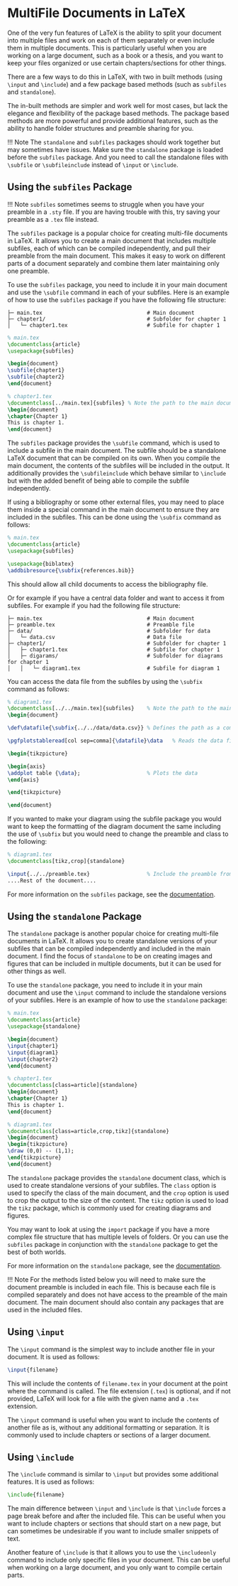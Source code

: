 # MultiFile Documents in LaTeX

One of the very fun features of LaTeX is the ability to split your document into multiple files and work on each of
them separately or even include them in multiple documents. This is particularly useful when you are working on a large
document, such as a book or a thesis, and you want to keep your files organized or use certain chapters/sections for 
other things.

There are a few ways to do this in LaTeX, with two in built methods (using `\input` and `\include`) and a few package
based methods (such as `subfiles` and `standalone`).

The in-built methods are simpler and work well for most cases, but lack the elegance and flexibility of the package
based methods. The package based methods are more powerful and provide additional features, such as the ability to
handle folder structures and preamble sharing for you.

!!! Note
    The `standalone` and `subfiles` packages should work together but may sometimes have issues. Make sure the
    `standalone` package is loaded before the `subfiles` package. And you need to call the standalone files with
    `\subfile` or `\subfileinclude` instead of `\input` or `\include`.

## Using the `subfiles` Package

!!! Note
    `subfiles` sometimes seems to struggle when you have your preamble in a `.sty` file. If you are having trouble
    with this, try saving your preamble as a `.tex` file instead.

The `subfiles` package is a popular choice for creating multi-file documents in LaTeX. It allows you to create a main
document that includes multiple subfiles, each of which can be compiled independently, and pull their preamble from the
main document. This makes it easy to work on different parts of a document separately and combine them later maintaining
only one preamble.

To use the `subfiles` package, you need to include it in your main document and use the `\subfile` command in each of
your subfiles. Here is an example of how to use the `subfiles` package if you have the following file structure:

```tree
├─ main.tex                                 # Main document
├─ chapter1/                                # Subfolder for chapter 1
│   └─ chapter1.tex                         # Subfile for chapter 1
```

```latex
% main.tex
\documentclass{article}
\usepackage{subfiles}

\begin{document}
\subfile{chapter1}
\subfile{chapter2}
\end{document}
```

```latex
% chapter1.tex
\documentclass[../main.tex]{subfiles} % Note the path to the main document ../ takes you up one level
\begin{document}
\chapter{Chapter 1}
This is chapter 1.
\end{document}
```

The `subfiles` package provides the `\subfile` command, which is used to include a subfile in the main document. The
subfile should be a standalone LaTeX document that can be compiled on its own. When you compile the main document, the
contents of the subfiles will be included in the output. It additionally provides the `\subfileinclude` which behave
similar to `\include` but with the added benefit of being able to compile the subfile independently.

If using a bibliography or some other external files, you may need to place them inside a special command in the main
document to ensure they are included in the subfiles. This can be done using the `\subfix` command as follows:

```latex
% main.tex
\documentclass{article}
\usepackage{subfiles}

\usepackage{biblatex}
\addbibresource{\subfix{references.bib}}
```

This should allow all child documents to access the bibliography file.

Or for example if you have a central data folder and want to access it from subfiles. For example if you had the
following file structure:

```tree
├─ main.tex                                 # Main document
├─ preamble.tex                             # Preamble file
├─ data/                                    # Subfolder for data
│   └─ data.csv                             # Data file
├─ chapter1/                                # Subfolder for chapter 1
│   ├─ chapter1.tex                         # Subfile for chapter 1
│   ├─ digarams/                            # Subfolder for diagrams for chapter 1
│   │   └─ diagram1.tex                     # Subfile for diagram 1
```

You can access the data file from the subfiles by using the `\subfix` command as follows:

```latex
% diagram1.tex
\documentclass[../../main.tex]{subfiles}    % Note the path to the main document ../../ takes you up two levels
\begin{document}

\def\datafile{\subfix{../../data/data.csv}} % Defines the path as a command so we only need to subfix once

\pgfplotstableread[col sep=comma]{\datafile}\data   % Reads the data file into a table

\begin{tikzpicture}

\begin{axis}
\addplot table {\data};                     % Plots the data
\end{axis}

\end{tikzpicture}

\end{document}
```

If you wanted to make your diagram using the subfile package you would want to keep the formatting of the diagram
document the same including the use of `\subfix` but you would need to change the preamble and class to the following:

```latex
% diagram1.tex
\documentclass[tikz,crop]{standalone}

\input{../../preamble.tex}                  % Include the preamble from the main document
....Rest of the document....
```

For more information on the `subfiles` package, see the [documentation](https://ctan.org/pkg/subfiles).

## Using the `standalone` Package

The `standalone` package is another popular choice for creating multi-file documents in LaTeX. It allows you to create
standalone versions of your subfiles that can be compiled independently and included in the main document. I find the
focus of `standalone` to be on creating images and figures that can be included in multiple documents, but it can be
used for other things as well.

To use the `standalone` package, you need to include it in your main document and use the `\input` command to include
the standalone versions of your subfiles. Here is an example of how to use the `standalone` package:

```latex
% main.tex
\documentclass{article}
\usepackage{standalone}

\begin{document}
\input{chapter1}
\input{diagram1}
\input{chapter2}
\end{document}
```

```latex
% chapter1.tex
\documentclass[class=article]{standalone}
\begin{document}
\chapter{Chapter 1}
This is chapter 1.
\end{document}
```

```latex
% diagram1.tex
\documentclass[class=article,crop,tikz]{standalone}
\begin{document}
\begin{tikzpicture}
\draw (0,0) -- (1,1);
\end{tikzpicture}
\end{document}
```

The `standalone` package provides the `standalone` document class, which is used to create standalone versions of your
subfiles. The `class` option is used to specify the class of the main document, and the `crop` option is used to crop the
output to the size of the content. The `tikz` option is used to load the `tikz` package, which is commonly used for
creating diagrams and figures.

You may want to look at using the `import` package if you have a more complex file structure that has multiple levels of
folders. Or you can use the `subfiles` package in conjunction with the `standalone` package to get the best of both
worlds.

For more information on the `standalone` package, see the [documentation](https://ctan.org/pkg/standalone).

!!! Note
    For the methods listed below you will need to make sure the document preamble is included in each file. This is
    because each file is compiled separately and does not have access to the preamble of the main document.
    The main document should also contain any packages that are used in the included files.

## Using `\input`

The `\input` command is the simplest way to include another file in your document. It is used as follows:

```latex
\input{filename}
```

This will include the contents of `filename.tex` in your document at the point where the command is called. The file
extension (`.tex`) is optional, and if not provided, LaTeX will look for a file with the given name and a `.tex` 
extension.

The `\input` command is useful when you want to include the contents of another file as is, without any additional
formatting or separation. It is commonly used to include chapters or sections of a larger document.

## Using `\include`

The `\include` command is similar to `\input` but provides some additional features. It is used as follows:

```latex
\include{filename}
```

The main difference between `\input` and `\include` is that `\include` forces a page break before and after the included
file. This can be useful when you want to include chapters or sections that should start on a new page, but can sometimes
be undesirable if you want to include smaller snippets of text.

Another feature of `\include` is that it allows you to use the `\includeonly` command to include only specific files in
your document. This can be useful when working on a large document, and you only want to compile certain parts.


